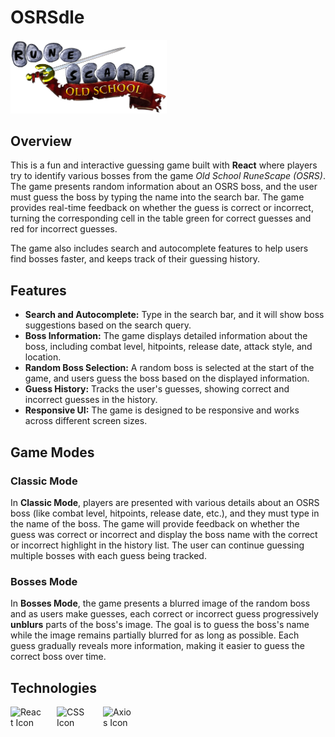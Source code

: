 # OSRSdle

<img src="./src/assets/images/osrs_logo.webp" width="250" alt="OSRS Logo" />

## Overview

This is a fun and interactive guessing game built with **React** where players try to identify various bosses from the game *Old School RuneScape (OSRS)*. The game presents random information about an OSRS boss, and the user must guess the boss by typing the name into the search bar. The game provides real-time feedback on whether the guess is correct or incorrect, turning the corresponding cell in the table green for correct guesses and red for incorrect guesses.

The game also includes search and autocomplete features to help users find bosses faster, and keeps track of their guessing history.

## Features

- **Search and Autocomplete:** Type in the search bar, and it will show boss suggestions based on the search query.
- **Boss Information:** The game displays detailed information about the boss, including combat level, hitpoints, release date, attack style, and location.
- **Random Boss Selection:** A random boss is selected at the start of the game, and users guess the boss based on the displayed information.
- **Guess History:** Tracks the user's guesses, showing correct and incorrect guesses in the history.
- **Responsive UI:** The game is designed to be responsive and works across different screen sizes.

## Game Modes

### Classic Mode

In **Classic Mode**, players are presented with various details about an OSRS boss (like combat level, hitpoints, release date, etc.), and they must type in the name of the boss. The game will provide feedback on whether the guess was correct or incorrect and display the boss name with the correct or incorrect highlight in the history list. The user can continue guessing multiple bosses with each guess being tracked.

### Bosses Mode

In **Bosses Mode**, the game presents a blurred image of the random boss and as users make guesses, each correct or incorrect guess progressively **unblurs** parts of the boss's image. The goal is to guess the boss's name while the image remains partially blurred for as long as possible. Each guess gradually reveals more information, making it easier to guess the correct boss over time.

## Technologies

<div style="display: inline-flex; align-items: center;">
  <img src="https://upload.wikimedia.org/wikipedia/commons/a/a7/React-icon.svg" width="50" height="50" alt="React Icon" />
</div>
<div style="display: inline-flex; align-items: center; margin-left: 20px;">
  <img src="https://upload.wikimedia.org/wikipedia/commons/thumb/a/ab/Official_CSS_Logo.svg/1280px-Official_CSS_Logo.svg.png" width="50" height="50" alt="CSS Icon" />
</div>
<div style="display: inline-flex; align-items: center; margin-left: 20px;">
  <img src="https://axios-http.com/static/favicon-16x16.png" width="50" height="50" alt="Axios Icon" />
</div>